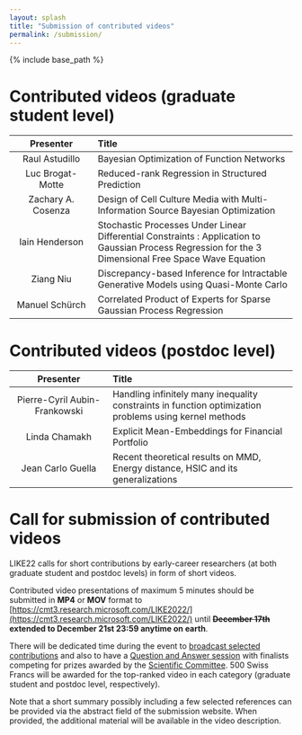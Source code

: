 ```yaml
---
layout: splash
title: "Submission of contributed videos"
permalink: /submission/
---
```


{% include base_path %}

# Contributed videos (graduate student level)

| &nbsp;&nbsp;&nbsp;&nbsp;&nbsp;&nbsp;Presenter&nbsp;&nbsp;&nbsp;&nbsp;&nbsp;&nbsp; | Title |  
|:-------------:|:-------------------|  
| Raul Astudillo| Bayesian Optimization of Function Networks |  
| Luc Brogat-Motte | Reduced-rank Regression in Structured Prediction |  
| Zachary A. Cosenza | Design of Cell Culture Media with Multi-Information Source Bayesian Optimization |  
| Iain Henderson | Stochastic Processes Under Linear Differential Constraints : Application to Gaussian Process Regression for the 3 Dimensional Free Space Wave Equation |  
| Ziang Niu | Discrepancy-based Inference for Intractable Generative Models using Quasi-Monte Carlo |  
| Manuel Schürch | Correlated Product of Experts for Sparse Gaussian Process Regression | 

# Contributed videos (postdoc level)

| &nbsp;&nbsp;&nbsp;&nbsp;&nbsp;&nbsp;Presenter&nbsp;&nbsp;&nbsp;&nbsp;&nbsp;&nbsp; | Title |  
|:-------------:|:-------------------|  
| Pierre-Cyril Aubin-Frankowski | Handling infinitely many inequality constraints in function optimization problems using kernel methods |  
| Linda Chamakh | Explicit Mean-Embeddings for Financial Portfolio | 
| Jean Carlo Guella | Recent theoretical results on MMD, Energy distance, HSIC and its generalizations |  

# Call for submission of contributed videos

LIKE22 calls for short contributions by early-career researchers (at both graduate student and postdoc levels) in form of short videos.

Contributed video presentations of maximum 5 minutes should be submitted in **MP4** or **MOV** format to [https://cmt3.research.microsoft.com/LIKE2022/](https://cmt3.research.microsoft.com/LIKE2022/) until **~~December 17th~~ extended to December 21st 23:59 anytime on earth**.  

There will be dedicated time during the event to [broadcast selected contributions](/program/#tuesday-11th-january-2022) and also to have a [Question and Answer session](/program/#thursday-13th-january-2022) with finalists competing for prizes awarded by the [Scientific Committee](/committees/#scientific-committee-in-progress). 500 Swiss Francs will be awarded for the top-ranked video in each category (graduate student and postdoc level, respectively).

Note that a short summary possibly including a few selected references can be provided via the abstract field of the submission website. When provided, the additional material will be available in the video description. 
